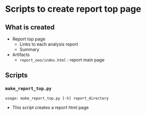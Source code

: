 # Scripts to create report top page

## What is created

- Report top page
    - Links to each analysis report
    - Summary
- Artifacts
    - `report_ooo/index.html` : report main page

## Scripts

### `make_report_top.py`

```sh:usage
usage: make_report_top.py [-h] report_directory
```

- This script creates a report html page
